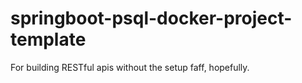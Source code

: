 # springboot-psql-docker-project-template

For building RESTful apis without the setup faff, hopefully.
